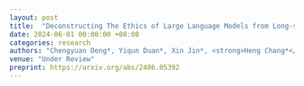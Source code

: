```yaml
---
layout: post
title:  "Deconstructing The Ethics of Large Language Models from Long-standing Issues to New-emerging Dilemmas"
date: 2024-06-01 00:00:00 +08:00
categories: research
authors: "Chengyuan Deng*, Yiqun Duan*, Xin Jin*, <strong>Heng Chang*</strong>, et al."
venue: "Under Review"
preprint: https://arxiv.org/abs/2406.05392
---
```

